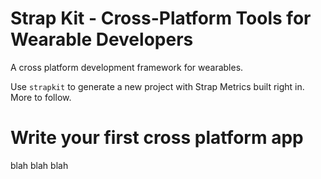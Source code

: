 # Strap Kit - Cross-Platform Tools for Wearable Developers

A cross platform development framework for wearables.

Use ```strapkit``` to generate a new project with Strap Metrics built right in. More to follow.

# Write your first cross platform app

blah blah blah